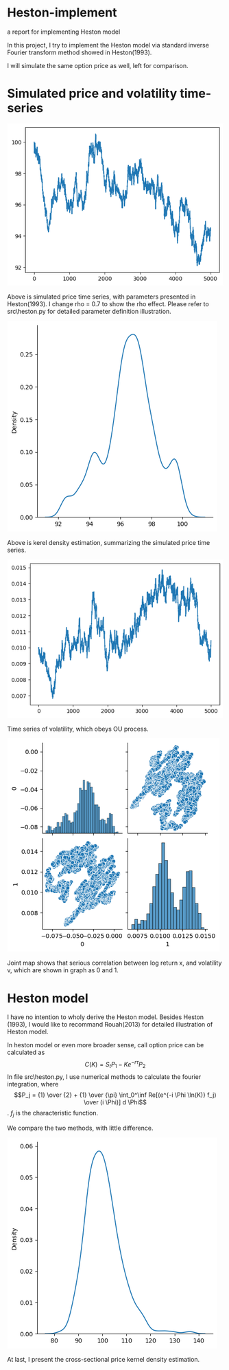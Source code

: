 # Heston-implement
 a report for implementing Heston model
 
 In this project, I try to implement the Heston model via standard inverse Fourier transform method showed in Heston(1993).

 I will simulate the same option price as well, left for comparison.

# Simulated price and volatility time-series

![Alt text](pic/price-time-series.png)

Above is simulated price time series, with parameters presented in Heston(1993). I change rho = 0.7 to show the rho effect. Please refer to src\heston.py for detailed parameter definition illustration.

![Alt text](pic/simulated-price-density.png)

Above is kerel density estimation, summarizing the simulated price time series. 

![Alt text](pic/vol-time-series.png)

Time series of volatility, which obeys OU process.

![Alt text](pic/vol-price-joint-graph.png)

Joint map shows that serious correlation between log return x, and volatility v, which are shown in graph as 0 and 1.

# Heston model
I have no intention to wholy derive the Heston model.
Besides Heston (1993), I would like to recommand Rouah(2013) for detailed illustration of Heston model.

In heston model or even more broader sense, call option price can be calculated as 
$$C(K) = S_t P_1 - K e^{- r \tau} P_2$$
In file src\heston.py, I use numerical methods to calculate the fourier integration, where
$$P_j = {1} \over {2} + {1} \over {\pi} \int_0^\inf Re[(e^{-i \Phi \ln(K)} f_j) \over (i \Phi)] d \Phi$$.
$f_j$ is the characteristic function.

We compare the two methods, with little difference.

![Alt text](pic/price-cross-sectional.png)

At last, I present the cross-sectional price kernel density estimation.

